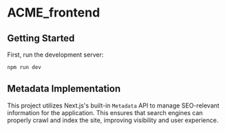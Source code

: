 # ACME_frontend

## Getting Started

First, run the development server:

```bash
npm run dev
```

## Metadata Implementation

This project utilizes Next.js's built-in `Metadata` API to manage SEO-relevant information for the application. This ensures that search engines can properly crawl and index the site, improving visibility and user experience.
